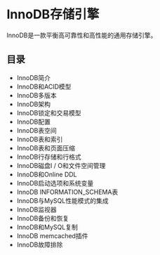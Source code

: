 #   InnoDB存储引擎

InnoDB是一款平衡高可靠性和高性能的通用存储引擎。

##  目录
-   InnoDB简介
-   InnoDB和ACID模型
-   InnoDB多版本
-   InnoDB架构
-   InnoDB锁定和交易模型
-   InnoDB配置
-   InnoDB表空间
-   InnoDB表和索引
-   InnoDB表和页面压缩
-   InnoDB行存储和行格式
-   InnoDB磁盘I / O和文件空间管理
-   InnoDB和Online DDL
-   InnoDB启动选项和系统变量
-   InnoDB INFORMATION_SCHEMA表
-   InnoDB与MySQL性能模式的集成
-   InnoDB监视器
-   InnoDB备份和恢复
-   InnoDB和MySQL复制
-   InnoDB memcached插件
-   InnoDB故障排除
